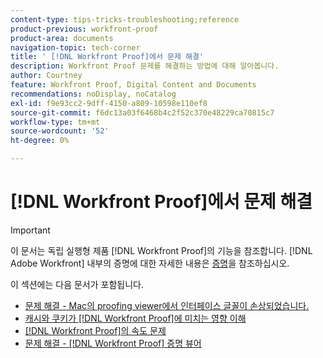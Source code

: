 ```yaml
---
content-type: tips-tricks-troubleshooting;reference
product-previous: workfront-proof
product-area: documents
navigation-topic: tech-corner
title: ' [!DNL Workfront Proof]에서 문제 해결'
description: Workfront Proof 문제를 해결하는 방법에 대해 알아봅니다.
author: Courtney
feature: Workfront Proof, Digital Content and Documents
recommendations: noDisplay, noCatalog
exl-id: f9e93cc2-9dff-4150-a809-10598e110ef8
source-git-commit: f6dc13a03f6468b4c2f52c370e48229ca70815c7
workflow-type: tm+mt
source-wordcount: '52'
ht-degree: 0%

---
```


# [!DNL Workfront Proof]에서 문제 해결

>[!IMPORTANT]
>
>이 문서는 독립 실행형 제품 [!DNL Workfront Proof]의 기능을 참조합니다. [!DNL Adobe Workfront] 내부의 증명에 대한 자세한 내용은 [증명](../../../review-and-approve-work/proofing/proofing.md)을 참조하십시오.

이 섹션에는 다음 문서가 포함됩니다.

* [문제 해결 - Mac의 proofing viewer에서 인터페이스 글꼴이 손상되었습니다.](../../../workfront-proof/wp-tech-corner/troubleshooting/corrupted-interface-font-pv-mac.md)
* [캐시와 쿠키가  [!DNL Workfront Proof]에 미치는 영향 이해](../../../workfront-proof/wp-tech-corner/troubleshooting/how-cache-cookies-affect-pv.md)
* [&#x200B; [!DNL Workfront Proof]의 속도 문제](../../../workfront-proof/wp-tech-corner/troubleshooting/speed-issue.md)
* [문제 해결 - [!DNL Workfront Proof] 증명 뷰어](../../../workfront-proof/wp-tech-corner/troubleshooting/proofing-viewer.md)
